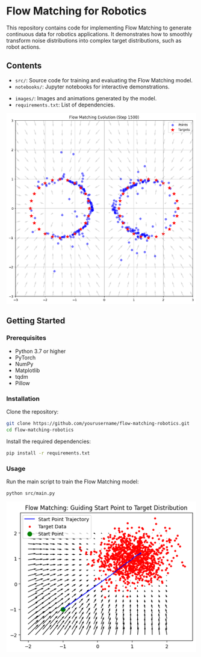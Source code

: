 # Flow Matching for Robotics

This repository contains code for implementing Flow Matching to generate continuous data for robotics applications. It demonstrates how to smoothly transform noise distributions into complex target distributions, such as robot actions.

## Contents

- `src/`: Source code for training and evaluating the Flow Matching model.
- `notebooks/`: Jupyter notebooks for interactive demonstrations.
<!-- - `data/`: Dataset used for training and evaluation. -->
- `images/`: Images and animations generated by the model.
- `requirements.txt`: List of dependencies.

![Flow Matching Circle](images/flow_matching_circle.png)

## Getting Started

### Prerequisites

- Python 3.7 or higher
- PyTorch
- NumPy
- Matplotlib
- tqdm
- Pillow

### Installation

Clone the repository:

```bash
git clone https://github.com/yourusername/flow-matching-robotics.git
cd flow-matching-robotics
```

Install the required dependencies:

```bash
pip install -r requirements.txt
```

### Usage
Run the main script to train the Flow Matching model:

```bash
python src/main.py
```

![Flow Matching Gaussian Distribution](images/flow_matching_gauss_distr.png)

